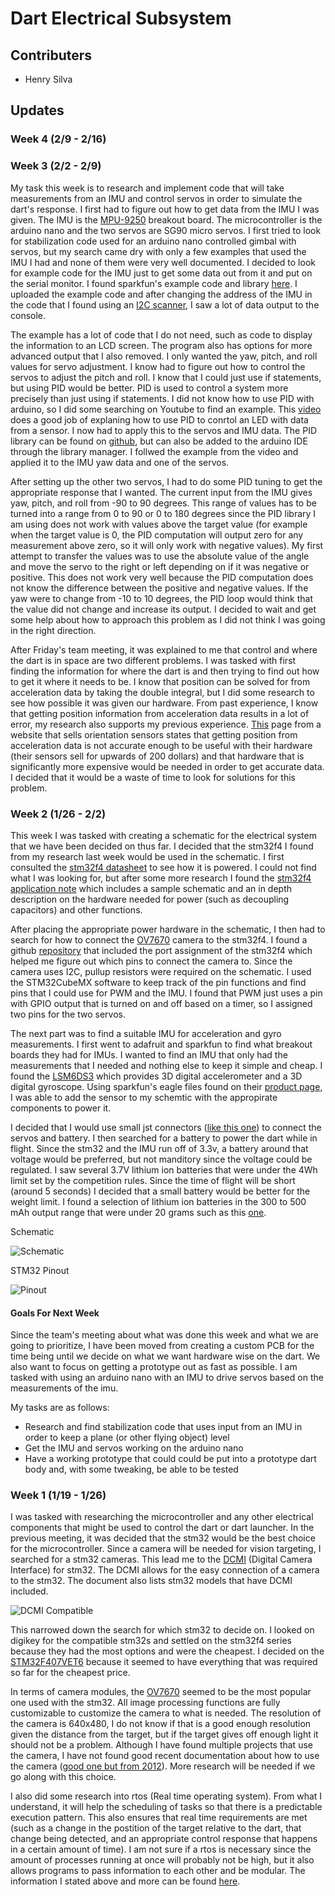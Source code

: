 # Dart Electrical Subsystem

## Contributers
* Henry Silva

## Updates

### Week 4 (2/9 - 2/16)



### Week 3 (2/2 - 2/9)

My task this week is to research and implement code that will take measurements from an IMU and control servos in order to simulate the dart's response. I first had to figure out how to get data from the IMU I was given. The IMU is the [MPU-9250](https://www.invensense.com/products/motion-tracking/9-axis/mpu-9250/) breakout board. The microcontroller is the arduino nano and the two servos are SG90 micro servos. I first tried to look for stabilization code used for an arduino nano controlled gimbal with servos, but my search came dry with only a few examples that used the IMU I had and none of them were very well documented. I decided to look for example code for the IMU just to get some data out from it and put on the serial monitor. I found sparkfun's example code and library [here](https://github.com/sparkfun/SparkFun_MPU-9250_Breakout_Arduino_Library/blob/master/examples/MPU9250BasicAHRS_I2C/MPU9250BasicAHRS_I2C.ino). I uploaded the example code and after changing the address of the IMU in the code that I found using an [I2C scanner](https://playground.arduino.cc/Main/I2cScanner/), I saw a lot of data output to the console.

The example has a lot of code that I do not need, such as code to display the information to an LCD screen. The program also has options for more advanced output that I also removed. I only wanted the yaw, pitch, and roll values for servo adjustment. I know had to figure out how to control the servos to adjust the pitch and roll. I know that I could just use if statements, but using PID would be better. PID is used to control a system more precisely than just using if statements. I did not know how to use PID with arduino, so I did some searching on Youtube to find an example. This [video](https://www.youtube.com/watch?v=crw0Hcc67RY) does a good job of explaning how to use PID to conrtol an LED with data from a sensor. I now had to apply this to the servos and IMU data. The PID library can be found on [github](https://github.com/br3ttb/Arduino-PID-Library), but can also be added to the arduino IDE through the library manager. I follwed the example from the video and applied it to the IMU yaw data and one of the servos.

After setting up the other two servos, I had to do some PID tuning to get the appropriate response that I wanted. The current input from the IMU gives yaw, pitch, and roll from -90 to 90 degrees. This range of values has to be turned into a range from 0 to 90 or 0 to 180 degrees since the PID library I am using does not work with values above the target value (for example when the target value is 0, the PID computation will output zero for any measurement above zero, so it will only work with negative values). My first attempt to transfer the values was to use the absolute value of the angle and move the servo to the right or left depending on if it was negative or positive. This does not work very well because the PID computation does not know the difference between the positive and negative values. If the yaw were to change from -10 to 10 degrees, the PID loop would think that the value did not change and increase its output. I decided to wait and get some help about how to approach this problem as I did not think I was going in the right direction.

After Friday's team meeting, it was explained to me that control and where the dart is in space are two different problems. I was tasked with first finding the information for where the dart is and then trying to find out how to get it where it needs to be. I know that position can be solved for from acceleration data by taking the double integral, but I did some research to see how possible it was given our hardware. From past experience, I know that getting position information from acceleration data results in a lot of error, my research also supports my previous experience. [This](http://www.chrobotics.com/library/accel-position-velocity) page from a website that sells orientation sensors states that getting position from acceleration data is not accurate enough to be useful with their hardware (their sensors sell for upwards of 200 dollars) and that hardware that is significantly more expensive would be needed in order to get accurate data. I decided that it would be a waste of time to look for solutions for this problem.

### Week 2 (1/26 - 2/2)

This week I was tasked with creating a schematic for the electrical system that we have been decided on thus far. I decided that the stm32f4 I found from my research last week would be used in the schematic. I first consulted the [stm32f4 datasheet](https://www.st.com/content/ccc/resource/technical/document/reference_manual/3d/6d/5a/66/b4/99/40/d4/DM00031020.pdf/files/DM00031020.pdf/jcr:content/translations/en.DM00031020.pdf) to see how it is powered. I could not find what I was looking for, but after some more research I found the [stm32f4 application note](https://www.st.com/content/ccc/resource/technical/document/application_note/76/f9/c8/10/8a/33/4b/f0/DM00115714.pdf/files/DM00115714.pdf/jcr:content/translations/en.DM00115714.pdf) which includes a sample schematic and an in depth description on the hardware needed for power (such as decoupling capacitors) and other functions. 

After placing the appropriate power hardware in the schematic, I then had to search for how to connect the [OV7670](https://www.arducam.com/wp-content/uploads/2019/11/Arducam_ov7670_cmos_camera_module_revc_ds.pdf) camera to the stm32f4. I found a github [repository](https://github.com/iwatake2222/DigitalCamera_STM32) that included the port assignment of the stm32f4 which helped me figure out which pins to connect the camera to. Since the camera uses I2C, pullup resistors were required on the schematic. I used the STM32CubeMX software to keep track of the pin functions and find pins that I could use for PWM and the IMU. I found that PWM just uses a pin with GPIO output that is turned on and off based on a timer, so I assigned two pins for the two servos.

The next part was to find a suitable IMU for acceleration and gyro measurements. I first went to adafruit and sparkfun to find what breakout boards they had for IMUs. I wanted to find an IMU that only had the measurements that I needed and nothing else to keep it simple and cheap. I found the [LSM6DS3](https://www.st.com/content/ccc/resource/technical/document/datasheet/group0/2e/84/27/34/60/8d/49/f2/DM00237513/files/DM00237513.pdf/jcr:content/translations/en.DM00237513.pdf) which provides 3D digital accelerometer and a 3D digital gyroscope. Using sparkfun's eagle files found on their [product page](https://www.sparkfun.com/products/13339), I was able to add the sensor to my schemtic with the appropirate components to power it.

I decided that I would use small jst connectors ([like this one](https://www.digikey.com/product-detail/en/jst-sales-america-inc/SM03B-GHS-TB(LF)(SN)/455-1565-1-ND/807833)) to connect the servos and battery. I then searched for a battery to power the dart while in flight. Since the stm32 and the IMU run off of 3.3v, a battery around that voltage would be preferred, but not manditory since the voltage could be regulated. I saw several 3.7V lithium ion batteries that were under the 4Wh limit set by the competition rules. Since the time of flight will be short (around 5 seconds) I decided that a small battery would be better for the weight limit. I found a selection of lithium ion batteries in the 300 to 500 mAh output range that were under 20 grams such as this [one](https://www.digikey.com/product-detail/en/sparkfun-electronics/PRT-13851/1568-1493-ND/6605199).

Schematic

![Schematic](./src/update2/schematic.PNG)

STM32 Pinout

![Pinout](./src/update2/pinout.PNG)

#### Goals For Next Week

Since the team's meeting about what was done this week and what we are going to prioritize, I have been moved from creating a custom PCB for the time being until we decide on what we want hardware wise on the dart. We also want to focus on getting a prototype out as fast as possible. I am tasked with using an arduino nano with an IMU to drive servos based on the measurements of the imu.

My tasks are as follows:

* Research and find stabilization code that uses input from an IMU in order to keep a plane (or other flying object) level
* Get the IMU and servos working on the arduino nano
* Have a working prototype that could could be put into a prototype dart body and, with some tweaking, be able to be tested

### Week 1 (1/19 - 1/26)

I was tasked with researching the microcontroller and any other electrical components that might be used to control the dart or dart launcher. In the previous meeting, it was decided that the stm32 would be the best choice for the microcontroller. 
Since a camera will be needed for vision targeting, I searched for a stm32 cameras. This lead me to the [DCMI](https://www.st.com/content/ccc/resource/technical/document/application_note/group0/c0/ef/15/38/d1/d6/49/88/DM00373474/files/DM00373474.pdf/jcr:content/translations/en.DM00373474.pdf) (Digital Camera Interface) for stm32. The DCMI allows for the easy connection of a camera to the stm32. The document also lists stm32 models that have DCMI included.

![DCMI Compatible](./src/update1/dcmi.PNG)

This narrowed down the search for which stm32 to decide on. I looked on digikey for the compatible stm32s and settled on the stm32f4 series because they had the most options and were the cheapest. I decided on the [STM32F407VET6](https://www.digikey.com/product-detail/en/stmicroelectronics/STM32F407VET6/497-12075-ND/2793093) because it seemed to have everything that was required so far for the cheapest price.

In terms of camera modules, the [OV7670](https://www.arducam.com/wp-content/uploads/2019/11/Arducam_ov7670_cmos_camera_module_revc_ds.pdf) seemed to be the most popular one used with the stm32. All image processing functions are fully customizable to customize the camera to what is needed. The resolution of the camera is 640x480, I do not know if that is a good enough resolution given the distance from the target, but if the target gives off enough light it should not be a problem. Although I have found multiple projects that use the camera, I have not found good recent documentation about how to use the camera ([good one but from 2012](https://www.element14.com/community/groups/development-tools/blog/2012/06/11/connecting-an-ov7670-camera-to-the-stm32f4-discovery-board)). More research will be needed if we go along with this choice.

I also did some research into rtos (Real time operating system). From what I understand, it will help the scheduling of tasks so that there is a predictable execution pattern. This also ensures that real time requirements are met (such as a change in the postition of the target relative to the dart, that change being detected, and an appropriate control response that happens in a certain amount of time). I am not sure if a rtos is necessary since the amount of processes running at once will probably not be high, but it also allows programs to pass information to each other and be modular. The information I stated above and more can be found [here](https://www.freertos.org/about-RTOS.html). 
